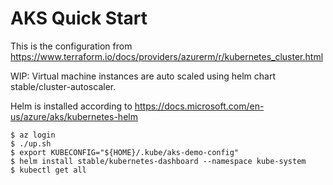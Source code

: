 # AKS Quick Start

This is the configuration from https://www.terraform.io/docs/providers/azurerm/r/kubernetes_cluster.html

WIP: Virtual machine instances are auto scaled using helm chart stable/cluster-autoscaler.

Helm is installed according to https://docs.microsoft.com/en-us/azure/aks/kubernetes-helm

```shell
$ az login
$ ./up.sh
$ export KUBECONFIG="${HOME}/.kube/aks-demo-config"
$ helm install stable/kubernetes-dashboard --namespace kube-system
$ kubectl get all
```

